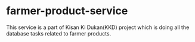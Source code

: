 # farmer-product-service
This service is a part of Kisan Ki Dukan(KKD) project which is doing all the database tasks related to farmer products.

